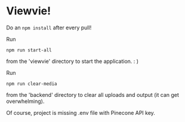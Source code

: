 # Viewvie!


Do an ```npm install``` after every pull!

Run

```npm run start-all``` 

from the 'viewvie' directory to start the application. : )

Run

```npm run clear-media```

from the 'backend' directory to clear all uploads and output (it can get overwhelming).

Of course, project is missing .env file with Pinecone API key. 
